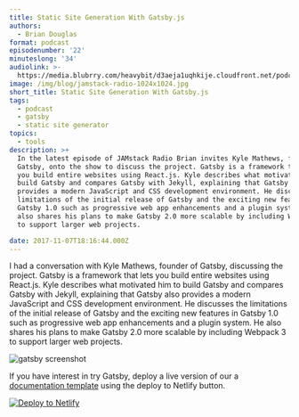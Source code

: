```yaml
---
title: Static Site Generation With Gatsby.js
authors:
  - Brian Douglas
format: podcast
episodenumber: '22'
minuteslong: '34'
audiolink: >-
  https://media.blubrry.com/heavybit/d3aeja1uqhkije.cloudfront.net/podcasts/jamstack-radio/20170920-jamstack-radio-022.mp3
image: /img/blog/jamstack-radio-1024x1024.jpg
short_title: Static Site Generation With Gatsby.js
tags:
  - podcast
  - gatsby
  - static site generator
topics:
  - tools
description: >+
  In the latest episode of JAMstack Radio Brian invites Kyle Mathews, founder of
  Gatsby, onto the show to discuss the project. Gatsby is a framework that lets
  you build entire websites using React.js. Kyle describes what motivated him to
  build Gatsby and compares Gatsby with Jekyll, explaining that Gatsby also
  provides a modern JavaScript and CSS development environment. He discusses the
  limitations of the initial release of Gatsby and the exciting new features in
  Gatsby 1.0 such as progressive web app enhancements and a plugin system. He
  also shares his plans to make Gatsby 2.0 more scalable by including Webpack 3
  to support larger web projects.

date: 2017-11-07T18:16:44.000Z
---
```

I had a conversation with Kyle Mathews, founder of Gatsby, discussing the project. Gatsby is a framework that lets you build entire websites using React.js. Kyle describes what motivated him to build Gatsby and compares Gatsby with Jekyll, explaining that Gatsby also provides a modern JavaScript and CSS development environment. He discusses the limitations of the initial release of Gatsby and the exciting new features in Gatsby 1.0 such as progressive web app enhancements and a plugin system. He also shares his plans to make Gatsby 2.0 more scalable by including Webpack 3 to support larger web projects.

![gatsby screenshot](/img/blog/gatsby-screenshot.png)

If you have interest in try Gatsby, deploy a live version of our a [documentation template](https://github.com/gatsbyjs/gatsby-starter-documentation) using the deploy to Netlify button.

[![Deploy to Netlify](https://www.netlify.com/img/deploy/button.svg)](https://app.netlify.com/start/deploy?repository=https://github.com/gatsbyjs/gatsby-starter-documentation)
